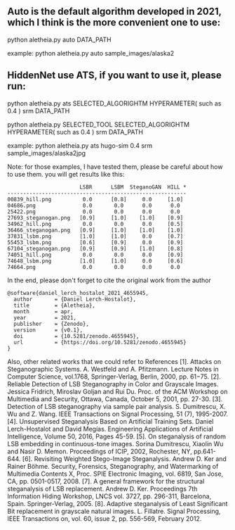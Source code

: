 ## Auto is the default algorithm developed in 2021, which I think is the more convenient one to use:
python aletheia.py auto DATA_PATH

example: python aletheia.py auto sample_images/alaska2

## HiddenNet use ATS, if you want to use it, please run:
python aletheia.py ats SELECTED_ALGORIGHTM HYPERAMETER( such as 0.4 ) srm DATA_PATH

python aletheia.py SELECTED_TOOL SELECTED_ALGORIGHTM HYPERAMETER( such as 0.4 ) srm DATA_PATH

example: python aletheia.py ats hugo-sim 0.4 srm sample_images/alaska2jpg


Note: for those examples, I have tested them, please be careful about how to use them. 
you will get results like this:

```
                       LSBR      LSBM  SteganoGAN  HILL *
---------------------------------------------------------
00839_hill.png          0.0      [0.8]     0.0     [1.0]
04686.png               0.0       0.0      0.0      0.0
25422.png               0.0       0.0      0.0      0.0
27693_steganogan.png   [0.9]     [1.0]    [1.0]    [0.9]
34962_hill.png          0.0       0.0      0.0     [0.5]
36466_steganogan.png   [0.9]     [1.0]    [1.0]    [1.0]
37831_lsbm.png         [1.0]     [1.0]     0.0     [0.7]
55453_lsbm.png         [0.6]     [0.9]     0.0     [0.9]
67104_steganogan.png   [0.9]     [0.9]    [1.0]    [0.8]
74051_hill.png          0.0       0.0      0.0     [0.9]
74648_lsbm.png         [1.0]     [1.0]     0.0     [0.6]
74664.png               0.0       0.0      0.0      0.0
```

In the end, please don't forget to cite the original work from the author

```
@software{daniel_lerch_hostalot_2021_4655945,
  author       = {Daniel Lerch-Hostalot},
  title        = {Aletheia},
  month        = apr,
  year         = 2021,
  publisher    = {Zenodo},
  version      = {v0.1},
  doi          = {10.5281/zenodo.4655945},
  url          = {https://doi.org/10.5281/zenodo.4655945}
}
```

Also, other related works that we could refer to
References
[1]. Attacks on Steganographic Systems. A. Westfeld and A. Pfitzmann. Lecture Notes in Computer Science, vol.1768, Springer-Verlag, Berlin, 2000, pp. 61−75.
[2]. Reliable Detection of LSB Steganography in Color and Grayscale Images. Jessica Fridrich, Miroslav Goljan and Rui Du. Proc. of the ACM Workshop on Multimedia and Security, Ottawa, Canada, October 5, 2001, pp. 27-30.
[3]. Detection of LSB steganography via sample pair analysis. S. Dumitrescu, X. Wu and Z. Wang. IEEE Transactions on Signal Processing, 51 (7), 1995-2007.
[4]. Unsupervised Steganalysis Based on Artificial Training Sets. Daniel Lerch-Hostalot and David Megías. Engineering Applications of Artificial Intelligence, Volume 50, 2016, Pages 45-59.
[5]. On steganalysis of random LSB embedding in continuous-tone images. Sorina Dumitrescu, Xiaolin Wu and Nasir D. Memon. Proceedings of ICIP, 2002, Rochester, NY, pp.641-644.
[6]. Revisiting Weighted Stego-Image Steganalysis. Andrew D. Ker and Rainer Böhme. Security, Forensics, Steganography, and Watermarking of Multimedia Contents X, Proc. SPIE Electronic Imaging, vol. 6819, San Jose, CA, pp. 0501-0517, 2008.
[7]. A general framework for the structural steganalysis of LSB replacement. Andrew D. Ker. Proceedings 7th Information Hiding Workshop, LNCS vol. 3727, pp. 296-311, Barcelona, Spain. Springer-Verlag, 2005.
[8]. Adaptive steganalysis of Least Significant Bit replacement in grayscale natural images. L. Fillatre. Signal Processing, IEEE Transactions on, vol. 60, issue 2, pp. 556-569, February 2012.
